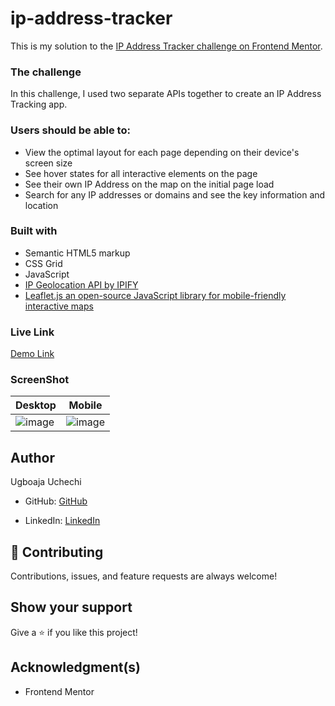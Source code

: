 # ip-address-tracker

This is my solution to the [IP Address Tracker challenge on Frontend Mentor](https://www.frontendmentor.io/challenges/ip-address-tracker-I8-0yYAH0).

### The challenge

In this challenge, I used two separate APIs together to create an IP Address Tracking app.

### Users should be able to:

- View the optimal layout for each page depending on their device's screen size
- See hover states for all interactive elements on the page
- See their own IP Address on the map on the initial page load
- Search for any IP addresses or domains and see the key information and location

### Built with

- Semantic HTML5 markup
- CSS Grid
- JavaScript
- [IP Geolocation API by IPIFY](https://geo.ipify.org/)
- [Leaflet.js an open-source JavaScript library for mobile-friendly interactive maps](https://leafletjs.com/)

### Live Link

[Demo Link](https://ip-address-tracker1.netlify.app/)

### ScreenShot

Desktop | Mobile
------------- | -------------
![image](https://user-images.githubusercontent.com/74814780/166976493-8238d903-c761-4548-8a72-f76ad7d05825.png) | ![image](https://user-images.githubusercontent.com/74814780/166976466-59e1353d-9f0d-40ff-bfae-1b265fa2aab8.png)

## Author
Ugboaja Uchechi

- GitHub: [GitHub](https://github.com/Ugboaja-Uchechi)

- LinkedIn: [LinkedIn](https://www.linkedin.com/in/stephanie-ugboaja/)

## 🤝 Contributing

Contributions, issues, and feature requests are always welcome!

## Show your support

Give a ⭐️ if you like this project!

## Acknowledgment(s)

- Frontend Mentor
